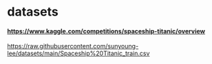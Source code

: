# datasets

#### https://www.kaggle.com/competitions/spaceship-titanic/overview
https://raw.githubusercontent.com/sunyoung-lee/datasets/main/Spaceship%20Titanic_train.csv
